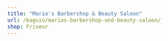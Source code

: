 ```yaml
---
title: "Mario's Barbershop & Beauty Saloon"
url: /baguio/marios-barbershop-und-beauty-saloon/
shop: Friseur
---
```

